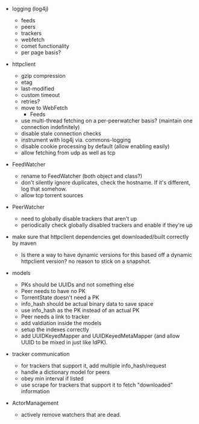 - logging (log4j)
  - feeds
  - peers
  - trackers
  - webfetch
  - comet functionality
  - per page basis?

- httpclient
  - gzip compression
  - etag
  - last-modified
  - custom timeout
  - retries?
  - move to WebFetch
    - Feeds
  - use multi-thread fetching on a per-peerwatcher basis? (maintain one
    connection indefinitely)
  - disable stale connection checks
  - instrument with log4j via. commons-logging
  - disable cookie processing by default (allow enabling easily)
  - allow fetching from udp as well as tcp

- FeedWatcher
  - rename to FeedWatcher (both object and class?)
  - don't silently ignore duplicates, check the hostname. If it's different,
    log that somehow.
  - allow tcp torrent sources

- PeerWatcher
  - need to globally disable trackers that aren't up
  - periodically check globally disabled trackers and enable if they're up

- make sure that httpclient dependencies get downloaded/built correctly by maven
  - Is there a way to have dynamic versions for this based off a dynamic
    httpclient version? no reason to stick on a snapshot.

- models
  - PKs should be UUIDs and not something else
  - Peer needs to have no PK
  - TorrentState doesn't need a PK
  - info_hash should be actual binary data to save space
  - use info_hash as the PK instead of an actual PK
  - Peer needs a link to tracker
  - add valdiation inside the models
  - setup the indexes correctly
  - add UUIDKeyedMapper and UUIDKeyedMetaMapper (and allow UUID to be mixed in
    just like IdPK).

- tracker communication
  - for trackers that support it, add multiple info_hash/request
  - handle a dictionary model for peers
  - obey min interval if listed
  - use scrape for trackers that support it to fetch "downloaded" information

- ActorManagement
  - actively remove watchers that are dead.